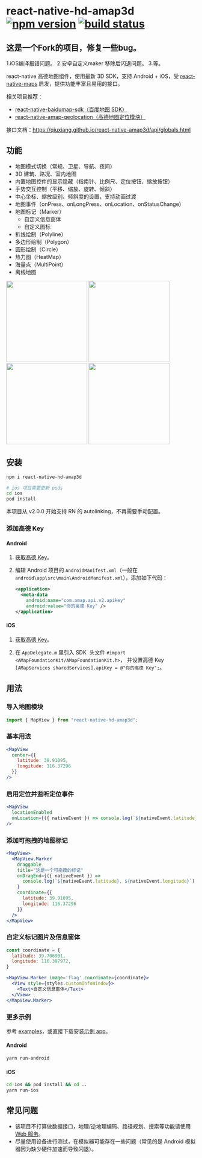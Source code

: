 # react-native-hd-amap3d [![npm version][version-badge]][npm] [![build status][build-badge]][build]

## 这是一个Fork的项目，修复一些bug。

1.iOS编译报错问题。
2.安卓自定义maker 移除后闪退问题。
3.等。

react-native 高德地图组件，使用最新 3D SDK，支持 Android + iOS，受 [react-native-maps](https://github.com/airbnb/react-native-maps) 启发，提供功能丰富且易用的接口。

相关项目推荐：

- [react-native-baidumap-sdk（百度地图 SDK）](https://github.com/qiuxiang/react-native-baidumap-sdk)
- [react-native-amap-geolocation（高德地图定位模块）](https://github.com/qiuxiang/react-native-amap-geolocation)

接口文档：https://qiuxiang.github.io/react-native-amap3d/api/globals.html

## 功能

- 地图模式切换（常规、卫星、导航、夜间）
- 3D 建筑、路况、室内地图
- 内置地图控件的显示隐藏（指南针、比例尺、定位按钮、缩放按钮）
- 手势交互控制（平移、缩放、旋转、倾斜）
- 中心坐标、缩放级别、倾斜度的设置，支持动画过渡
- 地图事件（onPress、onLongPress、onLocation、onStatusChange）
- 地图标记（Marker）
  - 自定义信息窗体
  - 自定义图标
- 折线绘制（Polyline）
- 多边形绘制（Polygon）
- 圆形绘制（Circle）
- 热力图（HeatMap）
- 海量点（MultiPoint）
- 离线地图

<img src="https://user-images.githubusercontent.com/1709072/40894475-907865ea-67dc-11e8-83f3-09ac73c95434.jpg" width="215"> <img src="https://user-images.githubusercontent.com/1709072/40894476-90ac38d4-67dc-11e8-9667-a4c36ef897bc.jpg" width="215"> <img src="https://user-images.githubusercontent.com/1709072/40894477-90dd258e-67dc-11e8-8809-e8f4e3198cee.jpg" width="215"> <img src="https://user-images.githubusercontent.com/1709072/40894478-91a87720-67dc-11e8-9135-c64680ad70eb.jpg" width="215">

## 安装

```bash
npm i react-native-hd-amap3d

# ios 项目需要更新 pods
cd ios
pod install
```

本项目从 v2.0.0 开始支持 RN 的 autolinking，不再需要手动配置。

### 添加高德 Key

#### Android

1. [获取高德 Key](http://lbs.amap.com/api/android-sdk/guide/create-project/get-key)。

2. 编辑 Android 项目的 `AndroidManifest.xml`（一般在 `android\app\src\main\AndroidManifest.xml`），添加如下代码：
   ```xml
   <application>
     <meta-data
       android:name="com.amap.api.v2.apikey"
       android:value="你的高德 Key" />
   </application>
   ```

#### iOS

1. [获取高德 Key](https://lbs.amap.com/api/ios-sdk/guide/create-project/get-key)。

2. 在 `AppDelegate.m` 里引入 SDK  头文件 `#import <AMapFoundationKit/AMapFoundationKit.h>`，
   并设置高德 Key `[AMapServices sharedServices].apiKey = @"你的高德 Key";`。

## 用法

### 导入地图模块

```jsx
import { MapView } from "react-native-hd-amap3d";
```

### 基本用法

```jsx
<MapView
  center={{
    latitude: 39.91095,
    longitude: 116.37296
  }}
/>
```

### 启用定位并监听定位事件

```jsx
<MapView
  locationEnabled
  onLocation={({ nativeEvent }) => console.log(`${nativeEvent.latitude}, ${nativeEvent.longitude}`)}
/>
```

### 添加可拖拽的地图标记

```jsx
<MapView>
  <MapView.Marker
    draggable
    title="这是一个可拖拽的标记"
    onDragEnd={({ nativeEvent }) =>
      console.log(`${nativeEvent.latitude}, ${nativeEvent.longitude}`)
    }
    coordinate={{
      latitude: 39.91095,
      longitude: 116.37296
    }}
  />
</MapView>
```

### 自定义标记图片及信息窗体

```jsx
const coordinate = {
  latitude: 39.706901,
  longitude: 116.397972,
}

<MapView.Marker image='flag' coordinate={coordinate}>
  <View style={styles.customInfoWindow}>
    <Text>自定义信息窗体</Text>
  </View>
</MapView.Marker>
```

### 更多示例

参考 [examples](https://github.com/qiuxiang/react-native-amap3d/tree/master/example/examples)，或直接下载安装[示例 app](https://github.com/qiuxiang/react-native-amap3d/releases/download/v2.0.1/app-release.apk)。

#### Android

```bash
yarn run-android
```

#### iOS

```bash
cd ios && pod install && cd ..
yarn run-ios
```

## 常见问题

- 该项目不打算做数据接口，地理/逆地理编码、路径规划、搜索等功能请使用 [Web 服务](https://lbs.amap.com/api/webservice/summary)。
- 尽量使用设备进行测试，在模拟器可能存在一些问题（常见的是 Android 模拟器因为缺少硬件加速而导致闪退）。

[npm]: https://www.npmjs.com/package/react-native-amap3d
[version-badge]: https://badge.fury.io/js/react-native-amap3d.svg
[build-badge]: https://travis-ci.org/qiuxiang/react-native-amap3d.svg?branch=master
[build]: https://travis-ci.org/qiuxiang/react-native-amap3d
